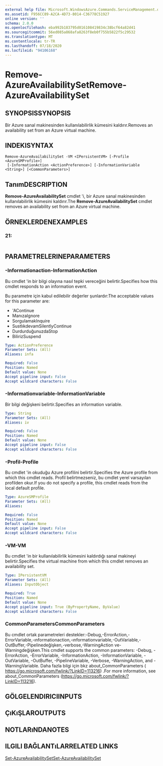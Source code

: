 ```yaml
---
external help file: Microsoft.WindowsAzure.Commands.ServiceManagement.dll-Help.xml
ms.assetid: F956CC89-A2CA-4D73-8014-C36778C51927
online version: ''
schema: 2.0.0
ms.openlocfilehash: eba992b183795d016108419834c38bcf64a82d41
ms.sourcegitcommit: 56ed085a868afa8263f8eb0f755b5822f5c29532
ms.translationtype: MT
ms.contentlocale: tr-TR
ms.lasthandoff: 07/18/2020
ms.locfileid: "94106168"
---
```

# <span data-ttu-id="8eba9-101">Remove-AzureAvailabilitySet</span><span class="sxs-lookup"><span data-stu-id="8eba9-101">Remove-AzureAvailabilitySet</span></span>

## <span data-ttu-id="8eba9-102">SYNOPSIS</span><span class="sxs-lookup"><span data-stu-id="8eba9-102">SYNOPSIS</span></span>
<span data-ttu-id="8eba9-103">Bir Azure sanal makinesinden kullanılabilirlik kümesini kaldırır.</span><span class="sxs-lookup"><span data-stu-id="8eba9-103">Removes an availability set from an Azure virtual machine.</span></span>

## <span data-ttu-id="8eba9-104">INDEKI</span><span class="sxs-lookup"><span data-stu-id="8eba9-104">SYNTAX</span></span>

```
Remove-AzureAvailabilitySet -VM <IPersistentVM> [-Profile <AzureSMProfile>]
 [-InformationAction <ActionPreference>] [-InformationVariable <String>] [<CommonParameters>]
```

## <span data-ttu-id="8eba9-105">Tanım</span><span class="sxs-lookup"><span data-stu-id="8eba9-105">DESCRIPTION</span></span>
<span data-ttu-id="8eba9-106">**Remove-AzureAvailabilitySet** cmdlet 'i, bir Azure sanal makinesinden kullanılabilirlik kümesini kaldırır.</span><span class="sxs-lookup"><span data-stu-id="8eba9-106">The **Remove-AzureAvailabilitySet** cmdlet removes an availability set from an Azure virtual machine.</span></span>

## <span data-ttu-id="8eba9-107">ÖRNEKLERDEN</span><span class="sxs-lookup"><span data-stu-id="8eba9-107">EXAMPLES</span></span>

### <span data-ttu-id="8eba9-108">2</span><span class="sxs-lookup"><span data-stu-id="8eba9-108">1:</span></span>
```

```

## <span data-ttu-id="8eba9-109">PARAMETRELERINE</span><span class="sxs-lookup"><span data-stu-id="8eba9-109">PARAMETERS</span></span>

### <span data-ttu-id="8eba9-110">-Informationaction</span><span class="sxs-lookup"><span data-stu-id="8eba9-110">-InformationAction</span></span>
<span data-ttu-id="8eba9-111">Bu cmdlet 'in bir bilgi olayına nasıl tepki vereceğini belirtir.</span><span class="sxs-lookup"><span data-stu-id="8eba9-111">Specifies how this cmdlet responds to an information event.</span></span>

<span data-ttu-id="8eba9-112">Bu parametre için kabul edilebilir değerler şunlardır:</span><span class="sxs-lookup"><span data-stu-id="8eba9-112">The acceptable values for this parameter are:</span></span>

- <span data-ttu-id="8eba9-113">'A</span><span class="sxs-lookup"><span data-stu-id="8eba9-113">Continue</span></span>
- <span data-ttu-id="8eba9-114">Manıza</span><span class="sxs-lookup"><span data-stu-id="8eba9-114">Ignore</span></span>
- <span data-ttu-id="8eba9-115">Sorgulamak</span><span class="sxs-lookup"><span data-stu-id="8eba9-115">Inquire</span></span>
- <span data-ttu-id="8eba9-116">Sustlıkdevam</span><span class="sxs-lookup"><span data-stu-id="8eba9-116">SilentlyContinue</span></span>
- <span data-ttu-id="8eba9-117">Durdurduğunuzda</span><span class="sxs-lookup"><span data-stu-id="8eba9-117">Stop</span></span>
- <span data-ttu-id="8eba9-118">Biliriz</span><span class="sxs-lookup"><span data-stu-id="8eba9-118">Suspend</span></span>

```yaml
Type: ActionPreference
Parameter Sets: (All)
Aliases: infa

Required: False
Position: Named
Default value: None
Accept pipeline input: False
Accept wildcard characters: False
```

### <span data-ttu-id="8eba9-119">-Informationvariable</span><span class="sxs-lookup"><span data-stu-id="8eba9-119">-InformationVariable</span></span>
<span data-ttu-id="8eba9-120">Bir bilgi değişkeni belirtir.</span><span class="sxs-lookup"><span data-stu-id="8eba9-120">Specifies an information variable.</span></span>

```yaml
Type: String
Parameter Sets: (All)
Aliases: iv

Required: False
Position: Named
Default value: None
Accept pipeline input: False
Accept wildcard characters: False
```

### <span data-ttu-id="8eba9-121">-Profil</span><span class="sxs-lookup"><span data-stu-id="8eba9-121">-Profile</span></span>
<span data-ttu-id="8eba9-122">Bu cmdlet 'in okuduğu Azure profilini belirtir.</span><span class="sxs-lookup"><span data-stu-id="8eba9-122">Specifies the Azure profile from which this cmdlet reads.</span></span>
<span data-ttu-id="8eba9-123">Profil belirtmezseniz, bu cmdlet yerel varsayılan profilden okur.</span><span class="sxs-lookup"><span data-stu-id="8eba9-123">If you do not specify a profile, this cmdlet reads from the local default profile.</span></span>

```yaml
Type: AzureSMProfile
Parameter Sets: (All)
Aliases: 

Required: False
Position: Named
Default value: None
Accept pipeline input: False
Accept wildcard characters: False
```

### <span data-ttu-id="8eba9-124">-VM</span><span class="sxs-lookup"><span data-stu-id="8eba9-124">-VM</span></span>
<span data-ttu-id="8eba9-125">Bu cmdlet 'in bir kullanılabilirlik kümesini kaldırdığı sanal makineyi belirtir.</span><span class="sxs-lookup"><span data-stu-id="8eba9-125">Specifies the virtual machine from which this cmdlet removes an availability set.</span></span>

```yaml
Type: IPersistentVM
Parameter Sets: (All)
Aliases: InputObject

Required: True
Position: Named
Default value: None
Accept pipeline input: True (ByPropertyName, ByValue)
Accept wildcard characters: False
```

### <span data-ttu-id="8eba9-126">CommonParameters</span><span class="sxs-lookup"><span data-stu-id="8eba9-126">CommonParameters</span></span>
<span data-ttu-id="8eba9-127">Bu cmdlet ortak parametreleri destekler:-Debug,-ErrorAction,-ErrorVariable,-ınformationaction,-ınformationvariable,-OutVariable,-OutBuffer,-Pipelinedeğişken,-verbose,-WarningAction ve-Warningdeğişken.</span><span class="sxs-lookup"><span data-stu-id="8eba9-127">This cmdlet supports the common parameters: -Debug, -ErrorAction, -ErrorVariable, -InformationAction, -InformationVariable, -OutVariable, -OutBuffer, -PipelineVariable, -Verbose, -WarningAction, and -WarningVariable.</span></span> <span data-ttu-id="8eba9-128">Daha fazla bilgi için bkz about_CommonParameters ( https://go.microsoft.com/fwlink/?LinkID=113216) .</span><span class="sxs-lookup"><span data-stu-id="8eba9-128">For more information, see about_CommonParameters (https://go.microsoft.com/fwlink/?LinkID=113216).</span></span>

## <span data-ttu-id="8eba9-129">GÖLGELENDIRICI</span><span class="sxs-lookup"><span data-stu-id="8eba9-129">INPUTS</span></span>

## <span data-ttu-id="8eba9-130">ÇıKıŞLAR</span><span class="sxs-lookup"><span data-stu-id="8eba9-130">OUTPUTS</span></span>

## <span data-ttu-id="8eba9-131">NOTLARıNDA</span><span class="sxs-lookup"><span data-stu-id="8eba9-131">NOTES</span></span>

## <span data-ttu-id="8eba9-132">ILGILI BAĞLANTıLAR</span><span class="sxs-lookup"><span data-stu-id="8eba9-132">RELATED LINKS</span></span>

[<span data-ttu-id="8eba9-133">Set-AzureAvailabilitySet</span><span class="sxs-lookup"><span data-stu-id="8eba9-133">Set-AzureAvailabilitySet</span></span>](./Set-AzureAvailabilitySet.md)


